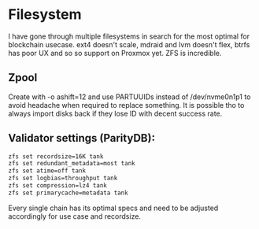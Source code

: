 # Filesystem

I have gone through multiple filesystems in search for the most optimal
for blockchain usecase. ext4 doesn't scale, mdraid and lvm doesn't flex,
btrfs has poor UX and so so support on Proxmox yet. ZFS is incredible.

## Zpool

Create with -o ashift=12 and use PARTUUIDs instead of /dev/nvme0n1p1
to avoid headache when required to replace something. It is possible
tho to always import disks back if they lose ID with decent success
rate.

## Validator settings (ParityDB):
```bash
zfs set recordsize=16K tank
zfs set redundant_metadata=most tank
zfs set atime=off tank
zfs set logbias=throughput tank
zfs set compression=lz4 tank
zfs set primarycache=metadata tank
```

Every single chain has its optimal specs and need to be adjusted
accordingly for use case and recordsize.

